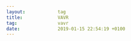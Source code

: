 ```yaml
---
layout:            tag
title:             VAVR
tag:               vavr
date:              2019-01-15 22:54:19 +0100
---
```


